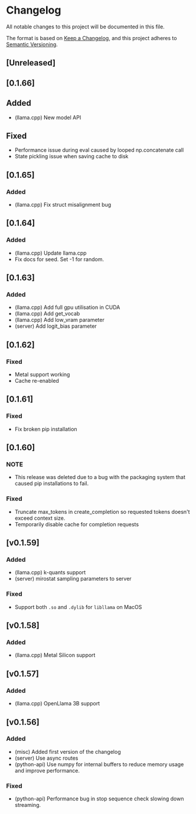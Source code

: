# Changelog

All notable changes to this project will be documented in this file.

The format is based on [Keep a Changelog](https://keepachangelog.com/en/1.0.0/),
and this project adheres to [Semantic Versioning](https://semver.org/spec/v2.0.0.html).

## [Unreleased]

## [0.1.66]

## Added

- (llama.cpp) New model API

## Fixed

- Performance issue during eval caused by looped np.concatenate call
- State pickling issue when saving cache to disk

## [0.1.65]

### Added

- (llama.cpp) Fix struct misalignment bug

## [0.1.64]

### Added

- (llama.cpp) Update llama.cpp
- Fix docs for seed. Set -1 for random.

## [0.1.63]

### Added

- (llama.cpp) Add full gpu utilisation in CUDA
- (llama.cpp) Add get_vocab
- (llama.cpp) Add low_vram parameter
- (server) Add logit_bias parameter

## [0.1.62]

### Fixed

- Metal support working
- Cache re-enabled

## [0.1.61]

### Fixed

- Fix broken pip installation

## [0.1.60]

### NOTE

- This release was deleted due to a bug  with the packaging system that caused pip installations to fail.

### Fixed

- Truncate max_tokens in create_completion so requested tokens doesn't exceed context size.
- Temporarily disable cache for completion requests

## [v0.1.59]

### Added

- (llama.cpp) k-quants support
- (server) mirostat sampling parameters to server

### Fixed

- Support both `.so` and `.dylib` for `libllama` on MacOS

## [v0.1.58]

### Added

- (llama.cpp) Metal Silicon support

## [v0.1.57]

### Added

- (llama.cpp) OpenLlama 3B support

## [v0.1.56]

### Added

- (misc) Added first version of the changelog
- (server) Use async routes
- (python-api) Use numpy for internal buffers to reduce memory usage and improve performance.

### Fixed

- (python-api) Performance bug in stop sequence check slowing down streaming.